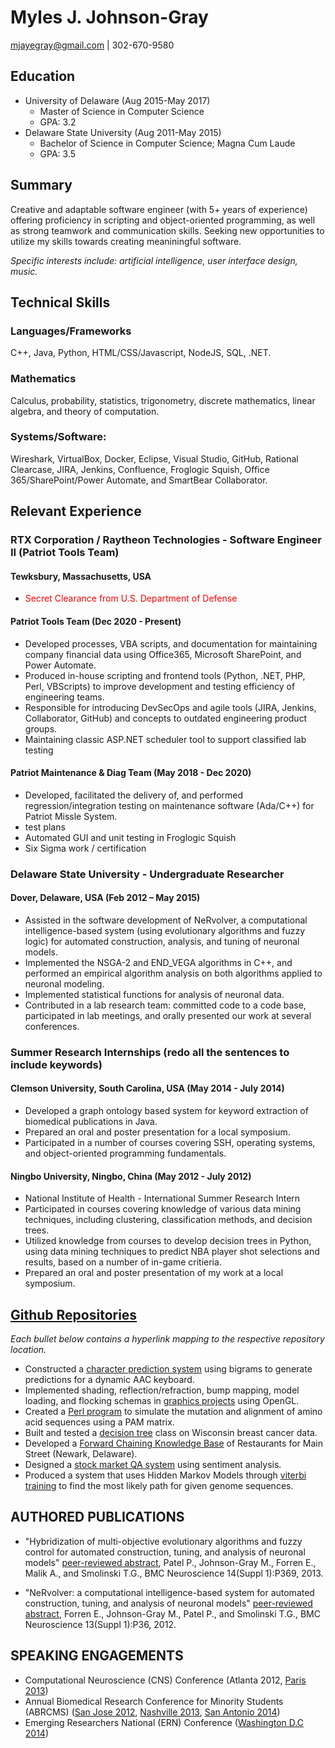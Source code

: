 # Myles J. Johnson-Gray
mjayegray@gmail.com | 302-670-9580

## Education
* University of Delaware (Aug 2015-May 2017)
    * Master of Science in Computer Science
    * GPA: 3.2
* Delaware State University (Aug 2011-May 2015)
    * Bachelor of Science in Computer Science; Magna Cum Laude
    * GPA: 3.5


## Summary
Creative and adaptable software engineer (with 5+ years of experience) offering proficiency in scripting and object-oriented programming, as well as strong teamwork and communication skills. Seeking new opportunities to utilize my skills towards creating meaniningful software.

_Specific interests include: artificial intelligence, user interface design, music._


## Technical Skills
### Languages/Frameworks
C++, Java, Python, HTML/CSS/Javascript, NodeJS, SQL, .NET.

### Mathematics
Calculus, probability, statistics, trigonometry, discrete mathematics, linear algebra, and theory of computation. 

### Systems/Software:
Wireshark, VirtualBox, Docker, Eclipse, Visual Studio, GitHub, Rational Clearcase, JIRA, Jenkins, Confluence, Froglogic Squish, Office 365/SharePoint/Power Automate, and SmartBear Collaborator.






## Relevant Experience
### RTX Corporation / Raytheon Technologies - Software Engineer II (Patriot Tools Team)
#### Tewksbury, Massachusetts, USA
* <font color="red">Secret Clearance from U.S. Department of Defense</font>

#### Patriot Tools Team (Dec 2020 - Present)
* Developed processes, VBA scripts, and documentation for maintaining company financial data using Office365, Microsoft SharePoint, and Power Automate.
* Produced in-house scripting and frontend tools (Python, .NET, PHP, Perl, VBScripts) to improve development and testing efficiency of engineering teams.
* Responsible for introducing DevSecOps and agile tools (JIRA, Jenkins, Collaborator, GitHub) and concepts to outdated engineering product groups.
* Maintaining classic ASP.NET scheduler tool to support classified lab testing

#### Patriot Maintenance & Diag Team (May 2018 - Dec 2020)
* Developed, facilitated the delivery of, and performed regression/integration testing on maintenance software (Ada/C++) for Patriot Missle System.
* test plans
* Automated GUI and unit testing in Froglogic Squish
* Six Sigma work / certification


### Delaware State University - Undergraduate Researcher
#### Dover, Delaware, USA (Feb 2012 – May 2015)
* Assisted in the software development of NeRvolver, a computational intelligence-based system (using evolutionary algorithms and fuzzy logic) for automated construction, analysis, and tuning of neuronal models. 
* Implemented the NSGA-2 and END_VEGA algorithms in C++, and performed an empirical algorithm analysis on both algorithms applied to neuronal modeling. 
* Implemented statistical functions for analysis of neuronal data.
* Contributed in a lab research team: committed code to a code base, participated in lab meetings, and orally presented our work at several conferences.


### Summer Research Internships (redo all the sentences to include keywords)
#### Clemson University, South Carolina, USA (May 2014 - July 2014)
* Developed a graph ontology based system for keyword extraction of biomedical publications in Java. 
* Prepared an oral and poster presentation for a local symposium.
* Participated in a number of courses covering SSH, operating systems, and object-oriented programming fundamentals.

#### Ningbo University, Ningbo, China (May 2012 - July 2012)
* National Institute of Health - International Summer Research Intern
* Participated in courses covering knowledge of various data mining techniques, including clustering, classification methods, and decision trees. 
* Utilized knowledge from courses to develop decision trees in Python, using data mining techniques to predict NBA player shot selections and results, based on a number of in-game critieria. 
* Prepared an oral and poster presentation of my work at a local symposium.



## [Github Repositories](https://github.com/gitmyles?tab=repositories)
_Each bullet below contains a hyperlink mapping to the respective repository location._
* Constructed a [character prediction system](https://github.com/gitmyles/keyboard-prediction) using bigrams to generate predictions for a dynamic AAC keyboard.
* Implemented shading, reflection/refraction, bump mapping, model loading, and flocking schemas in [graphics projects](https://github.com/gitmyles/graphics-triangles/blob/master/tutorial03.cpp) using OpenGL.
* Created a [Perl program](https://github.com/gitmyles/genome-mutate-PAM) to simulate the mutation and alignment of amino acid sequences using a PAM matrix.
* Built and tested a [decision tree](https://github.com/gitmyles/decision-tree) class on Wisconsin breast cancer data.
* Developed a [Forward Chaining Knowledge Base](https://github.com/gitmyles/forward-chaining-main-street-knowledge-base) of Restaurants for Main Street (Newark, Delaware).
* Designed a [stock market QA system](https://github.com/gitmyles/stock-market-sentiment-analysis) using sentiment analysis.
* Produced a system that uses Hidden Markov Models through [viterbi training](https://github.com/gitmyles/genome-viterbi-training/blob/master/viterbi.py) to find the most likely path for given genome sequences.


## AUTHORED PUBLICATIONS
* "Hybridization of multi-objective evolutionary algorithms and fuzzy control for automated construction, tuning, and analysis of neuronal models"
[peer-reviewed abstract](https://bmcneurosci.biomedcentral.com/articles/10.1186/1471-2202-14-S1-P369), Patel P., Johnson-Gray M., Forren E., Malik A., and Smolinski T.G., BMC Neuroscience 14(Suppl 1):P369, 2013.

* "NeRvolver: a computational intelligence-based system for automated construction, tuning, and analysis of neuronal models"
[peer-reviewed abstract](https://bmcneurosci.biomedcentral.com/articles/10.1186/1471-2202-13-S1-P36), Forren E., Johnson-Gray M., Patel P., and Smolinski T.G., BMC Neuroscience 13(Suppl 1):P36, 2012.


## SPEAKING ENGAGEMENTS
* Computational Neuroscience (CNS) Conference (Atlanta 2012, [Paris 2013](https://www.cnsorg.org/cns-2013-paris)) 
* Annual Biomedical Research Conference for Minority Students (ABRCMS) ([San Jose 2012](https://abrcms.org/images/Past_Programs/2012_ABRCMS_Final_Program.pdf), [Nashville 2013](https://abrcms.org/images/Past_Programs/Final_Program__Exhibit_Guide-_Website_Version.pdf), [San Antonio 2014](https://abrcms.org/images/Past_Programs/2014_ABRCMS_Final_Program.pdf)) 
* Emerging Researchers National (ERN) Conference ([Washington D.C 2014](https://new.emerging-researchers.org/wp-content/uploads/2014/02/2014ERNUndergradPosterPresentationSchedule.pdf)) 



